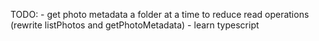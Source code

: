 TODO:
    - get photo metadata a folder at a time to reduce read operations (rewrite listPhotos and getPhotoMetadata)
    - learn typescript
